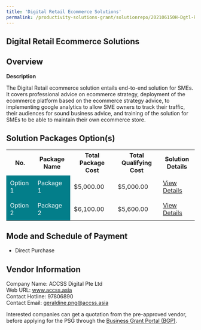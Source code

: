```yaml
---
title: 'Digital Retail Ecommerce Solutions'
permalink: /productivity-solutions-grant/solutionrepo/202106150H-Dgtl-Rtl-Ecommrc-Solutons
---
```


## Digital Retail Ecommerce Solutions

## Overview

**Description**

The Digital Retail ecommerce solution entails end-to-end solution for SMEs. It covers professional advice on ecommerce strategy, deployment of the ecommerce platform based on the ecommerce strategy advice, to implementing google analytics to allow SME owners to track their traffic, their audiences for sound business advice, and training of the solution for SMEs to be able to maintain their own ecommerce store.

## Solution Packages Option(s)

<table>
<tr>
<th><b>No.</b></th>
<th><b>Package Name</b></th>
<th><b>Total Package Cost</b></th>
<th><b>Total Qualifying Cost</b></th>
<th><b>Solution Details</b></th>
</tr>
<tr>
<td style='padding: 10px; background-color: #037E8A; color: #FFFFFF;'>Option 1</td>
<td style='padding: 10px; background-color: #037E8A; color: #FFFFFF;'>Package 1</td>
<td style='padding: 10px;'>$5,000.00</td>
<td style='padding: 10px;'>$5,000.00</td>
<td style='padding: 10px;'><a href='/images/psg/ACCSS_Digital_Retail_Ecommerce_Desensitised_Annex3_Part1.pdf' target='_blank'>View Details</a></td>
</tr>
<tr>
<td style='padding: 10px; background-color: #037E8A; color: #FFFFFF;'>Option 2</td>
<td style='padding: 10px; background-color: #037E8A; color: #FFFFFF;'>Package 2</td>
<td style='padding: 10px;'>$6,100.00</td>
<td style='padding: 10px;'>$5,600.00</td>
<td style='padding: 10px;'><a href='/images/psg/ACCSS_Digital_Retail_Ecommerce_Desensitised_Annex3_Part2.pdf' target='_blank'>View Details</a></td>
</tr>
</table>

## Mode and Schedule of Payment

 - Direct Purchase

## Vendor Information

 Company Name: ACCSS Digital Pte Ltd<br>Web URL: www.accss.asia <br>Contact Hotline: 97806890 <br>Contact Email: geraldine.png@accss.asia <br>

Interested companies can get a quotation from the pre-approved vendor, before applying for the PSG through the <a href='https://www.businessgrants.gov.sg/' target='_blank' rel='noopener'>Business Grant Portal (BGP)</a>.

<script src="/jquery/resize-tables.js"></script>
